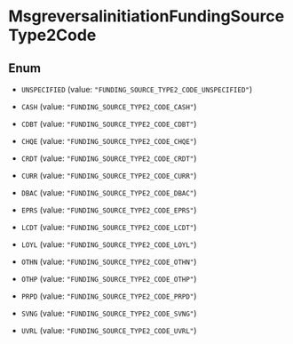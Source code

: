 

# MsgreversalinitiationFundingSourceType2Code

## Enum


* `UNSPECIFIED` (value: `"FUNDING_SOURCE_TYPE2_CODE_UNSPECIFIED"`)

* `CASH` (value: `"FUNDING_SOURCE_TYPE2_CODE_CASH"`)

* `CDBT` (value: `"FUNDING_SOURCE_TYPE2_CODE_CDBT"`)

* `CHQE` (value: `"FUNDING_SOURCE_TYPE2_CODE_CHQE"`)

* `CRDT` (value: `"FUNDING_SOURCE_TYPE2_CODE_CRDT"`)

* `CURR` (value: `"FUNDING_SOURCE_TYPE2_CODE_CURR"`)

* `DBAC` (value: `"FUNDING_SOURCE_TYPE2_CODE_DBAC"`)

* `EPRS` (value: `"FUNDING_SOURCE_TYPE2_CODE_EPRS"`)

* `LCDT` (value: `"FUNDING_SOURCE_TYPE2_CODE_LCDT"`)

* `LOYL` (value: `"FUNDING_SOURCE_TYPE2_CODE_LOYL"`)

* `OTHN` (value: `"FUNDING_SOURCE_TYPE2_CODE_OTHN"`)

* `OTHP` (value: `"FUNDING_SOURCE_TYPE2_CODE_OTHP"`)

* `PRPD` (value: `"FUNDING_SOURCE_TYPE2_CODE_PRPD"`)

* `SVNG` (value: `"FUNDING_SOURCE_TYPE2_CODE_SVNG"`)

* `UVRL` (value: `"FUNDING_SOURCE_TYPE2_CODE_UVRL"`)



